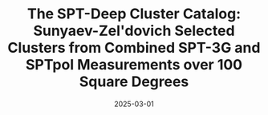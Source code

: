 ---
title: "The SPT-Deep Cluster Catalog: Sunyaev-Zel'dovich Selected Clusters from Combined SPT-3G and SPTpol Measurements over 100 Square Degrees"
collection: "publications"
category: "co_papers"
permalink: /publications/2025arXiv250317271K
link: https://ui.adsabs.harvard.edu/abs/2025arXiv250317271K/abstract
date: 2025-03-01
venue: "arXiv e-prints"
citation: "Kornoelje, K., Bleem, L. E., Rykoff, E. S., et al. (2025), arXiv e-prints, arXiv:2503.17271."
---